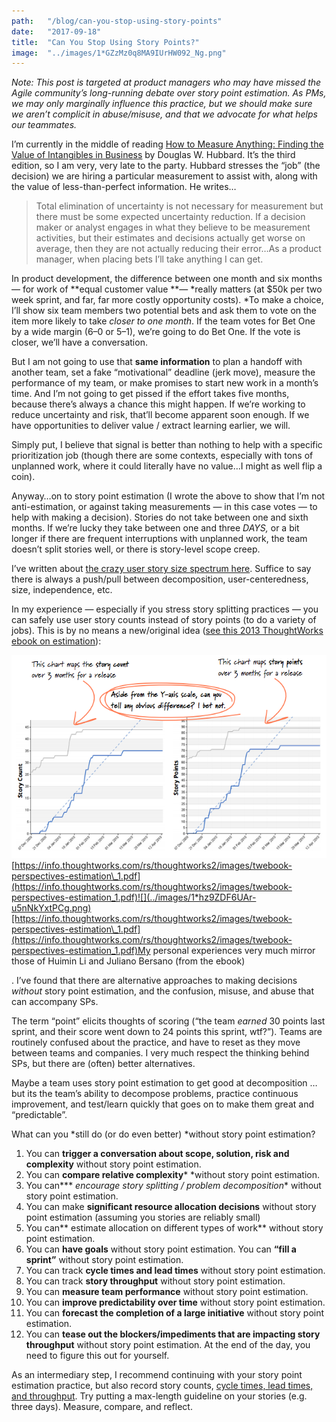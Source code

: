 ```yaml
---
path:	"/blog/can-you-stop-using-story-points"
date:	"2017-09-18"
title:	"Can You Stop Using Story Points?"
image:	"../images/1*GZzMz0q8MA9IUrHW092_Ng.png"
---
```


*Note: This post is targeted at product managers who may have missed the Agile community’s long-running debate over story point estimation. As PMs, we may only marginally influence this practice, but we should make sure we aren’t complicit in abuse/misuse, and that we advocate for what helps our teammates.*

I’m currently in the middle of reading [How to Measure Anything: Finding the Value of Intangibles in Business](https://www.amazon.com/How-Measure-Anything-Intangibles-Business/dp/1118539273/ref=pd_lpo_sbs_14_t_0?_encoding=UTF8&psc=1&refRID=9D84QBBJFC7QQE3K4WAG) by Douglas W. Hubbard. It’s the third edition, so I am very, very late to the party. Hubbard stresses the “job” (the decision) we are hiring a particular measurement to assist with, along with the value of less-than-perfect information. He writes…


> Total elimination of uncertainty is not necessary for measurement but there must be some expected uncertainty reduction. If a decision maker or analyst engages in what they believe to be measurement activities, but their estimates and decisions actually get worse on average, then they are not actually reducing their error…As a product manager, when placing bets I’ll take anything I can get.

In product development, the difference between one month and six months — for work of **equal customer value **— *really matters (at $50k per two week sprint, and far, far more costly opportunity costs). *To make a choice, I’ll show six team members two potential bets and ask them to vote on the item more likely to take *closer to one month*. If the team votes for Bet One by a wide margin (6–0 or 5–1), we’re going to do Bet One. If the vote is closer, we’ll have a conversation.

But I am not going to use that **same information** to plan a handoff with another team, set a fake “motivational” deadline (jerk move), measure the performance of my team, or make promises to start new work in a month’s time. And I’m not going to get pissed if the effort takes five months, because there’s always a chance this might happen. If we’re working to reduce uncertainty and risk, that’ll become apparent soon enough. If we have opportunities to deliver value / extract learning earlier, we will.

Simply put, I believe that signal is better than nothing to help with a specific prioritization job (though there are some contexts, especially with tons of unplanned work, where it could literally have no value…I might as well flip a coin).

Anyway…on to story point estimation (I wrote the above to show that I’m not anti-estimation, or against taking measurements — in this case votes — to help with making a decision). Stories do not take between one and sixth months. If we’re lucky they take between one and three *DAYS,* or a bit longer if there are frequent interruptions with unplanned work, the team doesn’t split stories well, or there is story-level scope creep.

I’ve written about [the crazy user story size spectrum here](https://hackernoon.com/stories-vs-epics-d773118420d2). Suffice to say there is always a push/pull between decomposition, user-centeredness, size, independence, etc.

In my experience — especially if you stress story splitting practices — you can safely use user story counts instead of story points (to do a variety of jobs). This is by no means a new/original idea ([see this 2013 ThoughtWorks ebook on estimation](https://info.thoughtworks.com/rs/thoughtworks2/images/twebook-perspectives-estimation_1.pdf)):

![](../images/1*GZzMz0q8MA9IUrHW092_Ng.png)[https://info.thoughtworks.com/rs/thoughtworks2/images/twebook-perspectives-estimation\_1.pdf](https://info.thoughtworks.com/rs/thoughtworks2/images/twebook-perspectives-estimation_1.pdf)![](../images/1*hz9ZDF6UAr-u5nNkYxtPCg.png)[https://info.thoughtworks.com/rs/thoughtworks2/images/twebook-perspectives-estimation\_1.pdf](https://info.thoughtworks.com/rs/thoughtworks2/images/twebook-perspectives-estimation_1.pdf)My personal experiences very much mirror those of Huimin Li and Juliano Bersano (from the ebook)

. I’ve found that there are alternative approaches to making decisions *without* story point estimation, and the confusion, misuse, and abuse that can accompany SPs.

The term “point” elicits thoughts of scoring (“the team *earned* 30 points last sprint, and their score went down to 24 points this sprint, wtf?”). Teams are routinely confused about the practice, and have to reset as they move between teams and companies. I very much respect the thinking behind SPs, but there are (often) better alternatives.

Maybe a team uses story point estimation to get good at decomposition … but its the team’s ability to decompose problems, practice continuous improvement, and test/learn quickly that goes on to make them great and “predictable”.

What can you *still do (or do even better) *without story point estimation?

1. You can **trigger a conversation about scope, solution, risk and complexity** without story point estimation.
2. You can **compare relative complexity*** *without story point estimation.
3. You can*** *encourage story splitting / problem decomposition** without story point estimation.
4. You can make **significant resource allocation decisions** without story point estimation (assuming you stories are reliably small)
5. You can** estimate allocation on different types of work** without story point estimation.
6. You can **have goals** without story point estimation. You can **“fill a sprint”** without story point estimation.
7. You can track **cycle times and lead times** without story point estimation.
8. You can track **story throughput** without story point estimation.
9. You can **measure team performance** without story point estimation.
10. You can **improve predictability over time** without story point estimation.
11. You can **forecast the completion of a large initiative** without story point estimation.
12. You can **tease out the blockers/impediments that are impacting story throughput** without story point estimation.
At the end of the day, you need to figure this out for yourself.

As an intermediary step, I recommend continuing with your story point estimation practice, but also record story counts, [cycle times, lead times, and throughput](https://leankit.com/learn/kanban/lean-flow-metrics/). Try putting a max-length guideline on your stories (e.g. three days). Measure, compare, and reflect.

